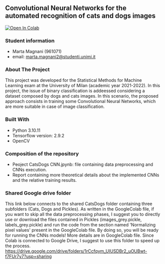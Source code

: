 ## Convolutional Neural Networks for the automated recognition of cats and dogs images
[![Open In Colab](https://colab.research.google.com/assets/colab-badge.svg)](https://colab.research.google.com/github/mmartamagna/Machine-Learning-Project-CatsDogs/blob/main/Project_CatsDogs_CNNs.ipynb)

### Student information
- Marta Magnani (961071)
- email: marta.magnani2@studenti.unimi.it

### About The Project
This project was developed for the Statistical Methods for Machine Learning exam at the University of Milan (academic year 2021-2022). In this project, the issue of binary classification is addeessed considering a dataset composed by dogs and cats images. In this scenario, the proposed approach consists in training some Convolutional Neural Networks, which are more suitable in case of image classification.

### Built With
* Python 3.10.11
* Tensorflow version: 2.9.2
* OpenCV

### Composition of the repository
- Peoject CatsDogs CNN.jpynb: file containing data preprocessing and CNNs execution.
- Report containing more theoretical details about the implemented CNNs and the relative training results.

### Shared Google drive folder
This link below connects to the shared CatsDogs folder containing three subfolders (Cats, Dogs and Pickles). As written in the GoogleColab file, if you want to skip all the data preprocessing phases, I suggest you to directly use or download the files contained in Pickles (images_grey.pickle, labels_grey.pickle) and run the code from the section named 'Normalizing pixel values' present in the GoogleColab file. By doing so, you will be ready for running the CNNs models! More details are in GoogleColab file. Since Colab is connected to Google Drive, I suggest to use this folder to speed up the process.
https://drive.google.com/drive/folders/1rCcfqym_UIUSDBr2_uOUBwt-f7FUr7y7?usp=sharing


